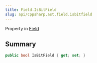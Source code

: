 ```yaml
---
title: Field.IsBitField
slug: api/cppsharp.ast.field.isbitfield
---
```

Property in [Field](/api/cppsharp/ast/field)

## Summary



```csharp
public bool IsBitField { get; set; }
```


